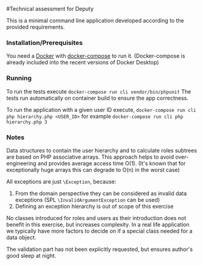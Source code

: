 #Technical assessment for Deputy

This is a minimal command line application developed according to the provided requirements.

### Installation/Prerequisites

You need a [Docker](https://www.docker.com/) with [docker-compose](https://docs.docker.com/compose/) to run it. (Docker-compose is already included into the recent versions of Docker Desktop)

### Running
To run the tests execute `docker-compose run cli vendor/bin/phpunit` The tests run automatically on container build to ensure the app correctness.

To run the application with a given user ID execute, `docker-compose run cli php hierarchy.php <USER_ID>` for example 
`docker-compose run cli php hierarchy.php 3`

### Notes

Data structures to contain the user hierarchy and to calculate roles subtrees are based on PHP associative arrays.
This approach helps to avoid over-engineering and provides average access time O(1). (It's known that for exceptionally huge arrays this can degrade to O(n) in the worst case)

All exceptions are just `\Exception`, because:
1. From the domain perspective they can be considered as invalid data exceptions (SPL `\InvalidArgumentException` can be used)
2. Defining an exception hierarchy is out of scope of this exercise

No classes introduced for roles and users as their introduction does not benefit in this exercise, but increases complexity. In a real life application we typically have more factors to decide on if a special class needed for a data object.

The validation part has not been explicitly requested, but ensures author's good sleep at night.